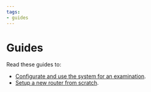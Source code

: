 ```yaml
---
tags:
- guides
---
```


# Guides

Read these guides to:

* [Configurate and use the system for an examination](./usage/index.md).
* [Setup a new router from scratch](./setup/index.md).
